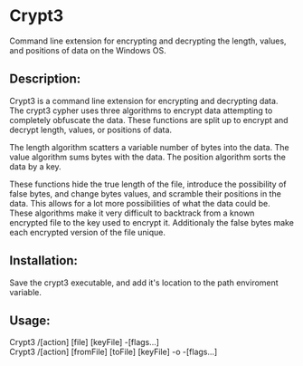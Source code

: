 # Crypt3
Command line extension for encrypting and decrypting the length, values, and positions of data on the Windows OS.

## Description:
Crypt3 is a command line extension for encrypting and decrypting data. The crypt3 cypher uses three algorithms to encrypt data attempting to completely obfuscate the data. These functions are split up to encrypt and decrypt length, values, or positions of data.

The length algorithm scatters a variable number of bytes into the data. The value algorithm sums bytes with the data. The position algorithm sorts the data by a key.

These functions hide the true length of the file, introduce the possibility of false bytes, and change bytes values, and scramble their positions in the data. This allows for a lot more possibilities of what the data could be. These algorithms make it very difficult to backtrack from a known encrypted file to the key used to encrypt it. Additionaly the false bytes make each encrypted version of the file unique.

## Installation:
Save the crypt3 executable, and add it's location to the path enviroment variable.

## Usage:
Crypt3 /[action] [file] [keyFile] -[flags...]  
Crypt3 /[action] [fromFile] [toFile] [keyFile] -o -[flags...]
